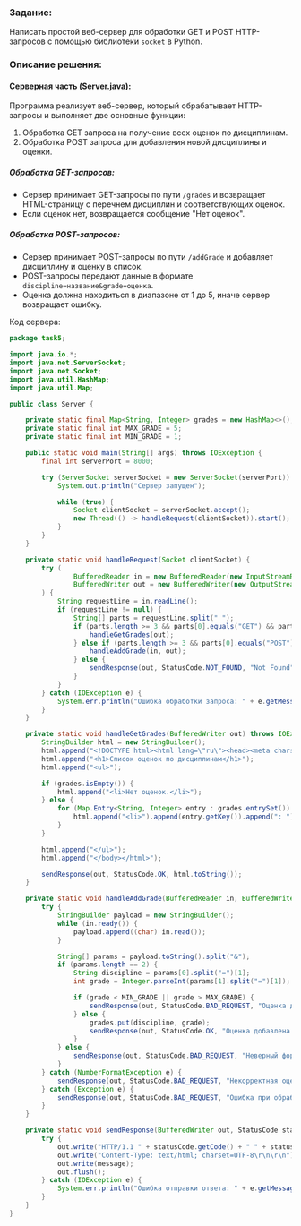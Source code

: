 ### Задание:
Написать простой веб-сервер для обработки GET и POST HTTP-запросов с помощью библиотеки `socket` в Python.
### Описание решения:
#### Серверная часть (Server.java):
Программа реализует веб-сервер, который обрабатывает HTTP-запросы и выполняет две основные функции:
1. Обработка GET запроса на получение всех оценок по дисциплинам.
2. Обработка POST запроса для добавления новой дисциплины и оценки.

##### Обработка GET-запросов:
- Сервер принимает GET-запросы по пути `/grades` и возвращает HTML-страницу с перечнем дисциплин и соответствующих оценок.
- Если оценок нет, возвращается сообщение "Нет оценок".

##### Обработка POST-запросов:
- Сервер принимает POST-запросы по пути `/addGrade` и добавляет дисциплину и оценку в список.
- POST-запросы передают данные в формате `discipline=название&grade=оценка`.
- Оценка должна находиться в диапазоне от 1 до 5, иначе сервер возвращает ошибку.

Код сервера:
```java
package task5;

import java.io.*;
import java.net.ServerSocket;
import java.net.Socket;
import java.util.HashMap;
import java.util.Map;

public class Server {

    private static final Map<String, Integer> grades = new HashMap<>();
    private static final int MAX_GRADE = 5;
    private static final int MIN_GRADE = 1;

    public static void main(String[] args) throws IOException {
        final int serverPort = 8000;

        try (ServerSocket serverSocket = new ServerSocket(serverPort)) {
            System.out.println("Сервер запущен");

            while (true) {
                Socket clientSocket = serverSocket.accept();
                new Thread(() -> handleRequest(clientSocket)).start();
            }
        }
    }

    private static void handleRequest(Socket clientSocket) {
        try (
                BufferedReader in = new BufferedReader(new InputStreamReader(clientSocket.getInputStream()));
                BufferedWriter out = new BufferedWriter(new OutputStreamWriter(clientSocket.getOutputStream()))
        ) {
            String requestLine = in.readLine();
            if (requestLine != null) {
                String[] parts = requestLine.split(" ");
                if (parts.length >= 3 && parts[0].equals("GET") && parts[1].equals("/grades")) {
                    handleGetGrades(out);
                } else if (parts.length >= 3 && parts[0].equals("POST") && parts[1].equals("/addGrade")) {
                    handleAddGrade(in, out);
                } else {
                    sendResponse(out, StatusCode.NOT_FOUND, "Not Found");
                }
            }
        } catch (IOException e) {
            System.err.println("Ошибка обработки запроса: " + e.getMessage());
        }
    }

    private static void handleGetGrades(BufferedWriter out) throws IOException {
        StringBuilder html = new StringBuilder();
        html.append("<!DOCTYPE html><html lang=\"ru\"><head><meta charset=\"UTF-8\"><title>Оценки</title></head><body>");
        html.append("<h1>Список оценок по дисциплинам</h1>");
        html.append("<ul>");

        if (grades.isEmpty()) {
            html.append("<li>Нет оценок.</li>");
        } else {
            for (Map.Entry<String, Integer> entry : grades.entrySet()) {
                html.append("<li>").append(entry.getKey()).append(": ").append(entry.getValue()).append("</li>");
            }
        }

        html.append("</ul>");
        html.append("</body></html>");

        sendResponse(out, StatusCode.OK, html.toString());
    }

    private static void handleAddGrade(BufferedReader in, BufferedWriter out) {
        try {
            StringBuilder payload = new StringBuilder();
            while (in.ready()) {
                payload.append((char) in.read());
            }

            String[] params = payload.toString().split("&");
            if (params.length == 2) {
                String discipline = params[0].split("=")[1];
                int grade = Integer.parseInt(params[1].split("=")[1]);

                if (grade < MIN_GRADE || grade > MAX_GRADE) {
                    sendResponse(out, StatusCode.BAD_REQUEST, "Оценка должна быть в диапазоне от " + MIN_GRADE + " до " + MAX_GRADE);
                } else {
                    grades.put(discipline, grade);
                    sendResponse(out, StatusCode.OK, "Оценка добавлена успешно");
                }
            } else {
                sendResponse(out, StatusCode.BAD_REQUEST, "Неверный формат данных");
            }
        } catch (NumberFormatException e) {
            sendResponse(out, StatusCode.BAD_REQUEST, "Некорректная оценка");
        } catch (Exception e) {
            sendResponse(out, StatusCode.BAD_REQUEST, "Ошибка при обработке данных: " + e.getMessage());
        }
    }

    private static void sendResponse(BufferedWriter out, StatusCode statusCode, String message) {
        try {
            out.write("HTTP/1.1 " + statusCode.getCode() + " " + statusCode + "\r\n");
            out.write("Content-Type: text/html; charset=UTF-8\r\n\r\n");
            out.write(message);
            out.flush();
        } catch (IOException e) {
            System.err.println("Ошибка отправки ответа: " + e.getMessage());
        }
    }
}
```